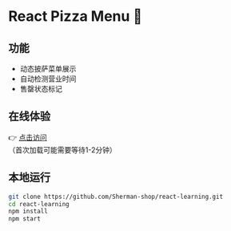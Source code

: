 # React Pizza Menu 🍕

## 功能
- 动态披萨菜单展示
- 自动检测营业时间
- 售罄状态标记

## 在线体验
👉 [点击访问](https://sherman-shop.github.io/react-learning/)  
（首次加载可能需要等待1-2分钟）

## 本地运行
```bash
git clone https://github.com/Sherman-shop/react-learning.git
cd react-learning
npm install
npm start
